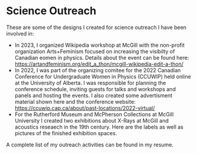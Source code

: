 # Science Outreach
These are some of the designs I created for science outreach I have been involved in: 

- In 2023, I organized Wikipedia workshop at McGill with the non-profit organization Arts+Feminism focused on increasing the visibilty of Canadian eomen in physics. Details about the event can be found here:
  https://artandfeminism.org/edit_a_thon/mcgill-wikipedia-edit-a-thon/
- In 2022, I was part of the organizing comitee for the 2022 Canadian Conference for Undergraduate Women in Physics (CCUWIP) held online at the University of Alberta. I was responsible for planning the conference schedule, inviting guests for talks and workshops and panels and hosting the events. I also created some advertisment material shown here and the conference website:
  https://ccuwip.cap.ca/about/past-locations/2022-virtual/
- For the Rutherford Museum and McPherson Collections at McGill University I created two exhibitions about X-Rays at McGill and acoustics reseaech in the 19th century. Here are the labels as well as pictures of the finished exhibition spaces. 

A complete list of my outreach activities can be found in my resume.
